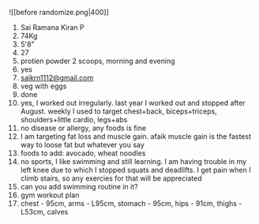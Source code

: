 ![[before randomize.png|400]]



1. Sai Ramana Kiran P
2. 74Kg
3. 5'8"
4. 27
5. protien powder 2 scoops, morning and evening
6. yes
7. saikrn1112@gmail.com
8. veg with eggs
9. done
10. yes, I worked out irregularly. last year I worked out and stopped after August. weekly I used to target chest+back, biceps+triceps, shoulders+little cardio, legs+abs
11. no disease or allergy, any foods is fine
12. I am targeting fat loss and muscle gain. afaik muscle gain is the fastest way to loose fat but whatever you say
13. foods to add: avocado, wheat noodles
14. no sports, I like swimming and still learning. I am having trouble in my left knee due to which I stopped squats and deadlifts. I get pain when I climb stairs, so any exercies for that will be appreciated 
15. can you add swimming routine in it? 
16. gym workout plan
17. chest - 95cm, arms - L95cm, stomach - 95cm, hips - 91cm, thighs - L53cm, calves